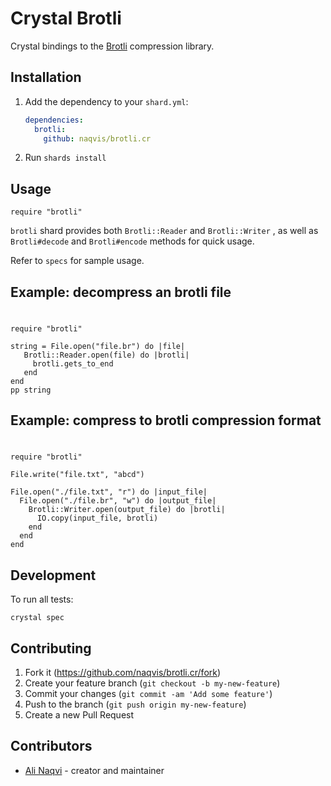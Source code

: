 # Crystal Brotli

Crystal bindings to the [Brotli](https://github.com/google/brotli) compression library.

## Installation

1. Add the dependency to your `shard.yml`:

   ```yaml
   dependencies:
     brotli:
       github: naqvis/brotli.cr
   ```

2. Run `shards install`

## Usage

```crystal
require "brotli"
```

`brotli` shard provides both `Brotli::Reader` and `Brotli::Writer` , as well as `Brotli#decode` and `Brotli#encode` methods for quick usage.

Refer to `specs` for sample usage.

## Example: decompress an brotli file
#
```crystal
require "brotli"

string = File.open("file.br") do |file|
   Brotli::Reader.open(file) do |brotli|
     brotli.gets_to_end
   end
end
pp string
```

## Example: compress to brotli compression format
#
```crystal
require "brotli"

File.write("file.txt", "abcd")

File.open("./file.txt", "r") do |input_file|
  File.open("./file.br", "w") do |output_file|
    Brotli::Writer.open(output_file) do |brotli|
      IO.copy(input_file, brotli)
    end
  end
end
```

## Development

To run all tests:

```
crystal spec
```

## Contributing

1. Fork it (<https://github.com/naqvis/brotli.cr/fork>)
2. Create your feature branch (`git checkout -b my-new-feature`)
3. Commit your changes (`git commit -am 'Add some feature'`)
4. Push to the branch (`git push origin my-new-feature`)
5. Create a new Pull Request

## Contributors

- [Ali Naqvi](https://github.com/naqvis) - creator and maintainer
